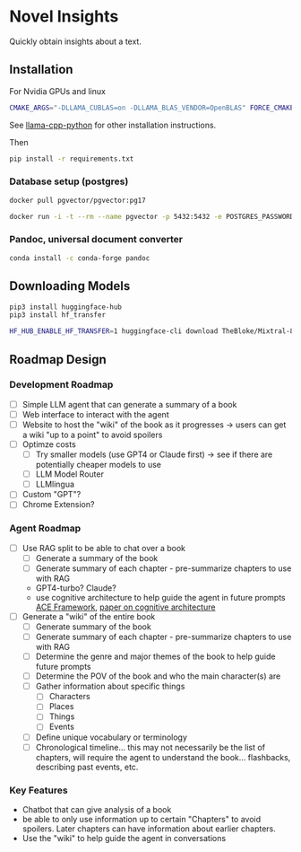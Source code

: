 # Novel Insights

Quickly obtain insights about a text.

## Installation

For Nvidia GPUs and linux

```bash
CMAKE_ARGS="-DLLAMA_CUBLAS=on -DLLAMA_BLAS_VENDOR=OpenBLAS" FORCE_CMAKE=1 pip install --upgrade --force-reinstall llama-cpp-python --no-cache-dir
```

See [llama-cpp-python](https://github.com/abetlen/llama-cpp-python) for other installation instructions.

Then

```bash
pip install -r requirements.txt
```

### Database setup (postgres)

```bash
docker pull pgvector/pgvector:pg17
```

```bash
docker run -i -t --rm --name pgvector -p 5432:5432 -e POSTGRES_PASSWORD=pgvector -e POSTGRES_USER=pgvector -e POSTGRES_DB=pgvector pgvector/pgvector:pg17
```

### Pandoc, universal document converter

```bash
conda install -c conda-forge pandoc
```

## Downloading Models

```bash
pip3 install huggingface-hub
pip3 install hf_transfer

HF_HUB_ENABLE_HF_TRANSFER=1 huggingface-cli download TheBloke/Mixtral-8x7B-v0.1-GGUF mixtral-8x7b-v0.1.Q4_K_M.gguf --local-dir . --local-dir-use-symlinks False
```

## Roadmap Design

### Development Roadmap

- [ ] Simple LLM agent that can generate a summary of a book
- [ ] Web interface to interact with the agent
- [ ] Website to host the "wiki" of the book as it progresses -> users can get a wiki "up to a point" to avoid spoilers
- [ ] Optimze costs
  - [ ] Try smaller models (use GPT4 or Claude first) -> see if there are potentially cheaper models to use
  - [ ] LLM Model Router
  - [ ] LLMlingua
- [ ] Custom "GPT"?
- [ ] Chrome Extension?

### Agent Roadmap

- [ ] Use RAG split to be able to chat over a book
  - [ ] Generate a summary of the book
  - [ ] Generate summary of each chapter - pre-summarize chapters to use with RAG
  - GPT4-turbo? Claude?
  - use cognitive architecture to help guide the agent in future prompts [ACE Framework](https://github.com/daveshap/ACE_Framework), [paper on cognitive architecture](https://arxiv.org/pdf/2309.02427.pdf)
- [ ] Generate a "wiki" of the entire book
  - [ ] Generate summary of the book
  - [ ] Generate summary of each chapter - pre-summarize chapters to use with RAG
  - [ ] Determine the genre and major themes of the book to help guide future prompts
  - [ ] Determine the POV of the book and who the main character(s) are
  - [ ] Gather information about specific things
    - [ ] Characters
    - [ ] Places
    - [ ] Things
    - [ ] Events
  - [ ] Define unique vocabulary or terminology
  - [ ] Chronological timeline... this may not necessarily be the list of chapters, will require the agent to understand the book... flashbacks, describing past events, etc.

### Key Features

- Chatbot that can give analysis of a book
- be able to only use information up to certain "Chapters" to avoid spoilers. Later chapters can have information about earlier chapters.
- Use the "wiki" to help guide the agent in conversations
